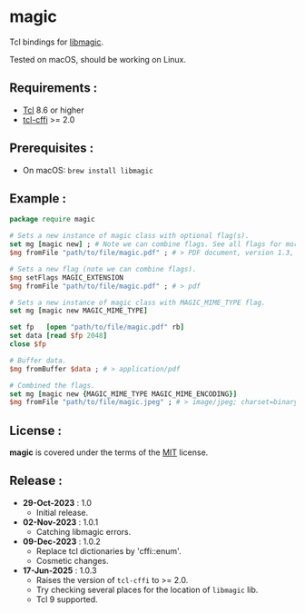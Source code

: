 magic
================
Tcl bindings for [libmagic](https://manned.org/libmagic.3).   

Tested on macOS, should be working on Linux.

Requirements :
-------------------------
- [Tcl](https://www.tcl.tk/) 8.6 or higher
- [tcl-cffi](https://cffi.magicsplat.com) >= 2.0

Prerequisites :
-------------------------
- On macOS: `brew install libmagic`

Example :
-------------------------
```tcl
package require magic

# Sets a new instance of magic class with optional flag(s).
set mg [magic new] ; # Note we can combine flags. See all flags for more info. Default flag 'MAGIC_NONE'
$mg fromFile "path/to/file/magic.pdf" ; # > PDF document, version 1.3, 1 page(s)

# Sets a new flag (note we can combine flags).
$mg setFlags MAGIC_EXTENSION
$mg fromFile "path/to/file/magic.pdf" ; # > pdf

# Sets a new instance of magic class with MAGIC_MIME_TYPE flag.
set mg [magic new MAGIC_MIME_TYPE]

set fp   [open "path/to/file/magic.pdf" rb]
set data [read $fp 2048]
close $fp

# Buffer data.
$mg fromBuffer $data ; # > application/pdf

# Combined the flags.
set mg [magic new {MAGIC_MIME_TYPE MAGIC_MIME_ENCODING}]
$mg fromFile "path/to/file/magic.jpeg" ; # > image/jpeg; charset=binary
```

License :
-------------------------
**magic** is covered under the terms of the [MIT](LICENSE) license.

Release :
-------------------------
*  **29-Oct-2023** : 1.0
    - Initial release.
*  **02-Nov-2023** : 1.0.1
    - Catching libmagic errors.
*  **09-Dec-2023** : 1.0.2
    - Replace tcl dictionaries by 'cffi::enum'.
    - Cosmetic changes.
*  **17-Jun-2025** : 1.0.3
    - Raises the version of `tcl-cffi` to >= 2.0.
    - Try checking several places for the location of `libmagic` lib.
    - Tcl 9 supported.